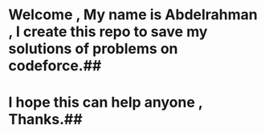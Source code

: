 # Welcome , My name is Abdelrahman , I create this repo to save my solutions of problems on codeforce.##
# I hope this can help anyone , Thanks.##
